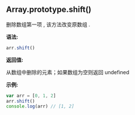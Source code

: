 ## Array.prototype.shift()

删除数组第一项 , 该方法改变原数组 . 



**语法:**

```js
arr.shift()
```



**返回值:**

从数组中删除的元素；如果数组为空则返回 undefined



**示例:**

```js
var arr = [0, 1, 2]
arr.shift()
console.log(arr) // [1, 2]
```

